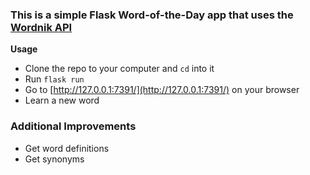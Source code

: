 ### This is a simple Flask Word-of-the-Day app that uses the [Wordnik API](http://developer.wordnik.com/)

**Usage**

- Clone the repo to your computer and `cd` into it  
- Run `flask run`  
- Go to [http://127.0.0.1:7391/](http://127.0.0.1:7391/) on your browser  
- Learn a new word  

### Additional Improvements ###

- Get word definitions  
- Get synonyms  
